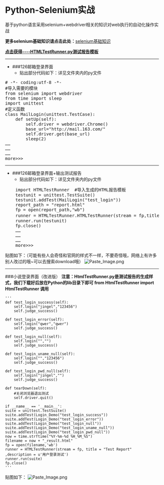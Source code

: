 # Python-Selenium实战
基于python语言采用selenium+webdriver相关的知识对web执行的自动化操作实战

**更多selenium基础知识请点击此处：**[selenium基础知识](http://www.jianshu.com/nb/10193521)

**[点击获得----HTMLTestRunner.py测试报告模板](http://tungwaiyip.info/software/HTMLTestRunner.html)**

------

- ###126邮箱登录界面
	- 贴出部分代码如下：详见文件夹内的py文件
<pre>
# -*- coding:utf-8 -*-
#导入需要的模块
from selenium import webdriver
from time import sleep
import unittest
#定义函数
class MailLogin(unittest.TestCase):
	def setUp(self):
		self.driver = webdriver.Chrome()
		base_url="http://mail.163.com/"
		self.driver.get(base_url)
		sleep(2)
……
……
……
more>>>
</pre>

---
- ###126邮箱登录界面+输出测试报告
	- 贴出部分代码如下：详见文件夹内的py文件
	
<pre>
	import HTMLTestRunner  #导入生成的HTML报告模板
	testunit = unittest.TestSuite()
 	testunit.addTest(MailLogin("test_login"))
 	report_path = "report.html"
 	fp = open(report_path,"wb")
 	runner = HTMLTestRunner.HTMLTestRunner(stream = fp,title = u"163邮箱登录页面测试",description = u"执行结果如下显示")
 	runner.run(testunit)
 	fp.close()
	……
	……
	……
	more>>>
</pre>
贴图如下：（可能有些人会奇怪和官网的样式不一样，不要奇怪哦，网络上有许多别人改过的哦~可以去搜索download哦）
![Paste_Image.png](http://upload-images.jianshu.io/upload_images/2539401-1a3c4f3cf5e09761.png?imageMogr2/auto-orient/strip%7CimageView2/2/w/1240)

-----
###小说登录界面（改进版）
**注意：HtmlTestRunner.py是测试报告的生成样式，我们下载好后放在Python的lib目录下即可
from HtmlTestRunner import HtmlTestRunner 调用**

    '''
    def test_login_success(self):
		self.login("jingel","123456")
		self.judge_success()
	
	def test_login_error(self):
		self.login("qwer","qwer")
		self.judge_success()

	def test_login_null(self):
		self.login("","")
		self.judge_success()

	def test_login_uname_null(self):
		self.login("","123456")
		self.judge_success()

	def test_login_pwd_null(self):
		self.login("jingel","")
		self.judge_success()

	def tearDown(self):
		#关闭浏览器退出测试
		self.driver.quit()

	if __name__ == '__main__':
	suite = unittest.TestSuite()
	suite.addTest(Login_Demo("test_login_success"))
	suite.addTest(Login_Demo("test_login_error"))
	suite.addTest(Login_Demo("test_login_null"))
	suite.addTest(Login_Demo("test_login_uname_null"))
	suite.addTest(Login_Demo("test_login_pwd_null"))
	now = time.strftime("%Y-%m-%d %H_%M_%S")
	filename = now + "_result.html"
	fp = open(filename,'wb')
	runner = HTMLTestRunner(stream = fp, title = "Test Report" ,description = u'用户登录测试')
	runner.run(suite)
	fp.close()
    '''
贴图如下：
![Paste_Image.png](http://upload-images.jianshu.io/upload_images/2539401-321ef9c27513b8ed.png?imageMogr2/auto-orient/strip%7CimageView2/2/w/1240)